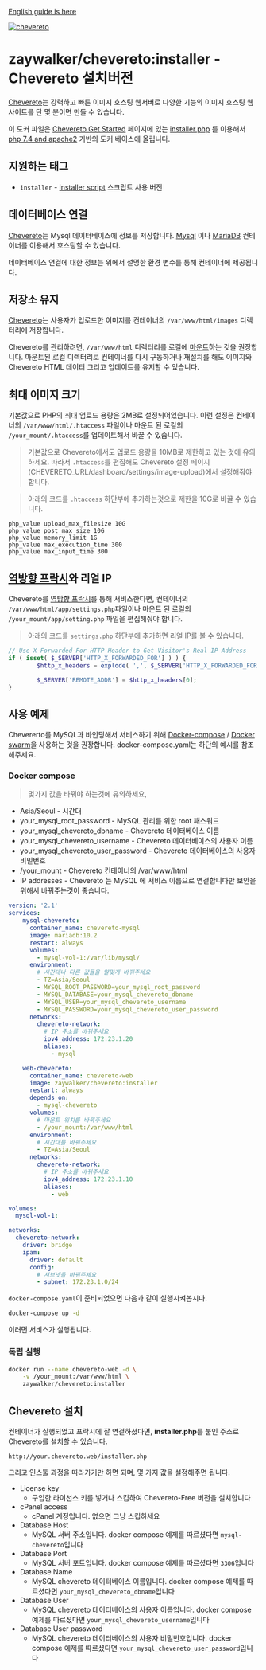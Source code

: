 [English guide is here](https://github.com/zaywalker/chevereto/blob/master/README_ko.md)

[cheveretourl]: https://chevereto.com/
[cheveretoinstaller]: https://chevereto.com/download/file/installer
[cheveretogetstarted]: https://chevereto.com/get-started
[php]: https://hub.docker.com/_/php
[![chevereto](http://chevereto.com/app/themes/v3/img/chevereto-blue.svg)][cheveretourl]

# zaywalker/chevereto:installer - Chevereto 설치버전

[Chevereto][cheveretourl]는 강력하고 빠른 이미지 호스팅 웹서버로 다양한 기능의 이미지 호스팅 웹사이트를 단 몇 분이면 만들 수 있습니다. 

이 도커 파일은 [Chevereto Get Started][cheveretogetstarted] 페이지에 있는 [installer.php][cheveretoinstaller] 를 이용해서 [php 7.4 and apache2][php] 기반의 도커 베이스에 올립니다.

## 지원하는 태그

* `installer` - [installer script][cheveretoinstaller] 스크립트 사용 버전

## 데이터베이스 연결

[Chevereto][cheveretourl]는 Mysql 데이터베이스에 정보를 저장합니다. [Mysql](https://hub.docker.com/_/mysql/) 이나 [MariaDB](https://hub.docker.com/_/mariadb/) 컨테이너를 이용해서 호스팅할 수 있습니다.

데이터베이스 연결에 대한 정보는 위에서 설명한 환경 변수를 통해 컨테이너에 제공됩니다.

## 저장소 유지

[Chevereto][cheveretourl]는 사용자가 업로드한 이미지를 컨테이너의 `/var/www/html/images` 디렉터리에 저장합니다.

Chevereto를 관리하려면, `/var/www/html` 디렉터리를 로컬에 [마운트](https://docs.docker.com/engine/tutorials/dockervolumes/#data-volumes)하는 것을 권장합니다. 마운트된 로컬 디렉터리로 컨테이너를 다시 구동하거나 재설치를 해도 이미지와 Chevereto HTML 데이터 그리고 업데이트를 유지할 수 있습니다.

## 최대 이미지 크기

기본값으로 PHP의 최대 업로드 용량은 2MB로 설정되어있습니다. 이런 설정은 컨테이너의 `/var/www/html/.htaccess` 파일이나 마운트 된 로컬의 `/your_mount/.htaccess`를 업데이트해서 바꿀 수 있습니다.

> 기본값으로 Chevereto에서도 업로드 용량을 10MB로 제한하고 있는 것에 유의하세요. 따라서 `.htaccess`를 편집해도 Chevereto 설정 페이지 (CHEVERETO_URL/dashboard/settings/image-upload)에서 설정해줘야 합니다.

> 아래의 코드를 `.htaccess` 하단부에 추가하는것으로 제한을 10G로 바꿀 수 있습니다. 
```
php_value upload_max_filesize 10G
php_value post_max_size 10G
php_value memory_limit 1G
php_value max_execution_time 300
php_value max_input_time 300
```

## [역방향 프락시](https://en.wikipedia.org/wiki/Reverse_proxy)와 리얼 IP

Chevereto를 [역방향 프락시](https://github.com/jc21/nginx-proxy-manager)를 통해 서비스한다면, 컨테이너의 `/var/www/html/app/settings.php`파일이나 마운트 된 로컬의 `/your_mount/app/setting.php` 파일을 편집해줘야 합니다. 

> 아래의 코드를 `settings.php` 하단부에 추가하면 리얼 IP를 볼 수 있습니다.
```php
// Use X-Forwarded-For HTTP Header to Get Visitor's Real IP Address
if ( isset( $_SERVER['HTTP_X_FORWARDED_FOR'] ) ) {
        $http_x_headers = explode( ',', $_SERVER['HTTP_X_FORWARDED_FOR'] );

        $_SERVER['REMOTE_ADDR'] = $http_x_headers[0];
}
```

## 사용 예제

Chevererto를 MySQL과 바인딩해서 서비스하기 위해 [Docker-compose](https://docs.docker.com/compose/) / [Docker swarm](https://docs.docker.com/engine/swarm/)을 사용하는 것을 권장합니다. docker-compose.yaml는 하단의 예시를 참조해주세요.

### Docker compose

> 몇가지 값을 바꿔야 하는것에 유의하세요,
* Asia/Seoul - 시간대
* your_mysql_root_password - MySQL 관리를 위한 root 패스워드
* your_mysql_chevereto_dbname - Chevereto 데이터베이스 이름
* your_mysql_chevereto_username - Chevereto 데이터베이스의 사용자 이름
* your_mysql_chevereto_user_password - Chevereto 데이터베이스의 사용자 비밀번호
* /your_mount - Chevereto 컨테이너의 /var/www/html
* IP addresses - Chevereto 는 MySQL 에 서비스 이름으로 연결합니다만 보안을 위해서 바꿔주는것이 좋습니다.

```yaml
version: '2.1'
services:
    mysql-chevereto:
      container_name: chevereto-mysql
      image: mariadb:10.2
      restart: always
      volumes:
        - mysql-vol-1:/var/lib/mysql/
      environment:
        # 시간대나 다른 값들을 알맞게 바꿔주세요
        - TZ=Asia/Seoul
        - MYSQL_ROOT_PASSWORD=your_mysql_root_password
        - MYSQL_DATABASE=your_mysql_chevereto_dbname
        - MYSQL_USER=your_mysql_chevereto_username
        - MYSQL_PASSWORD=your_mysql_chevereto_user_password
      networks:
        chevereto-network:
          # IP 주소를 바꿔주세요
          ipv4_address: 172.23.1.20
          aliases:
            - mysql

    web-chevereto:
      container_name: chevereto-web
      image: zaywalker/chevereto:installer
      restart: always
      depends_on:
        - mysql-chevereto
      volumes:
        # 마운트 위치를 바꿔주세요
        - /your_mount:/var/www/html
      environment:
        # 시간대를 바꿔주세요
        - TZ=Asia/Seoul
      networks:
        chevereto-network:
          # IP 주소를 바꿔주세요
          ipv4_address: 172.23.1.10
          aliases:
            - web

volumes:
  mysql-vol-1:

networks:
  chevereto-network:
    driver: bridge
    ipam:
      driver: default
      config:
        # 서브넷을 바꿔주세요
        - subnet: 172.23.1.0/24
```

`docker-compose.yaml`이 준비되었으면 다음과 같이 실행시켜봅시다.

```bash
docker-compose up -d 
```

이러면 서비스가 실행됩니다.

### 독립 실행

```bash
docker run --name chevereto-web -d \
    -v /your_mount:/var/www/html \
    zaywalker/chevereto:installer
```

## Chevereto 설치

컨테이너가 실행되었고 프락시에 잘 연결하셨다면, **installer.php**를 붙인 주소로 Chevereto를 설치할 수 있습니다.

```
http://your.chevereto.web/installer.php
```
그리고 인스툴 과정을 따라가기만 하면 되며, 몇 가지 값을 설정해주면 됩니다.

* License key
     - 구입한 라이선스 키를 넣거나 스킵하여 Chevereto-Free 버전을 설치합니다
* cPanel access
     - cPanel 계정입니다. 없으면 그냥 스킵하세요
* Database Host
     - MySQL 서버 주소입니다. docker compose 예제를 따르셨다면 `mysql-chevereto`입니다
* Database Port
     - MySQL 서버 포트입니다. docker compose 예제를 따르셨다면 `3306`입니다
* Database Name
     - MySQL chevereto 데이터베이스 이름입니다. docker compose 예제를 따르셨다면 `your_mysql_chevereto_dbname`입니다
* Database User
     - MySQL chevereto 데이터베이스의 사용자 이름입니다. docker compose 예제를 따르셨다면 `your_mysql_chevereto_username`입니다
* Database User password
     - MySQL chevereto 데이터베이스의 사용자 비밀번호입니다. docker compose 예제를 따르셨다면 `your_mysql_chevereto_user_password`입니다


